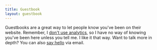 ```yaml
---
title: Guestbook
layout: guestbook
---
```

Guestbooks are a great way to let people know you've been on their website. Remember, I [don't use analytics](/colophon/#privacy), so I have no way of knowing you've been here unless you tell me. I like it that way. Want to talk more in depth? You can also [say hello](/hello) via email.